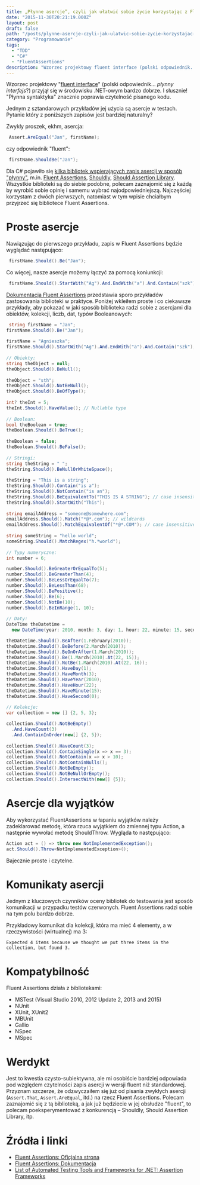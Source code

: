 ```yaml
---
title: „Płynne asercje”, czyli jak ułatwić sobie życie korzystając z Fluent Assertions?
date: "2015-11-30T20:21:19.000Z"
layout: post
draft: false
path: "/posts/plynne-asercje-czyli-jak-ulatwic-sobie-zycie-korzystajac-z-fluent-assertions"
category: "Programowanie"
tags:
  - "TDD"
  - "C#"
  - "FluentAssertions"
description: "Wzorzec projektowy fluent interface (polski odpowiednik... płynny interfejs?) przyjął się w środowisku .NET-owym bardzo dobrze. I słusznie! \"Płynna syntaktyka\" znacznie poprawia czytelność pisanego kodu. Jednym z sztandarowych przykładów jej użycia są asercje w testach, np. przy wsparciu biblioteki Fluent Assertions"
---
```


Wzorzec projektowy "[fluent interface](https://en.wikipedia.org/wiki/Fluent_interface)" (polski odpowiednik... _płynny interfejs_?) przyjął się w środowisku .NET-owym bardzo dobrze. I słusznie! "Płynna syntaktyka" znacznie poprawia czytelność pisanego kodu.

Jednym z sztandarowych przykładów jej użycia są asercje w testach. Pytanie który z poniższych zapisów jest bardziej naturalny?

Zwykły proszek, ekhm, asercja: 

```csharp
 Assert.AreEqual("Jan", firstName); 
```

czy odpowiednik "fluent": 

```csharp
 firstName.ShouldBe("Jan"); 
```
 
 Dla C# pojawiło się [kilka bibliotek wspierających zapis asercji w sposób "płynny"](https://github.com/dariusz-wozniak/List-of-Testing-Tools-and-Frameworks-for-.NET#assertion-frameworks), m.in. [Fluent Assertions](http://www.fluentassertions.com/), [Shouldly](https://github.com/shouldly/shouldly), [Should Assertion Library](https://github.com/erichexter/Should). Wszystkie biblioteki są do siebie podobne, polecam zaznajomić się z każdą by wyrobić sobie opinię i samemu wybrać najodpowiedniejszą. Najczęściej korzystam z dwóch pierwszych, natomiast w tym wpisie chciałbym przyjrzeć się bibliotece Fluent Assertions.

# Proste asercje

Nawiązując do pierwszego przykładu, zapis w Fluent Assertions będzie wyglądać następująco: 

```csharp
 firstName.Should().Be("Jan"); 
```

 Co więcej, nasze asercje możemy łączyć za pomocą koniunkcji: 
```csharp
 firstName.Should().StartWith("Ag").And.EndWith("a").And.Contain("szk"); 
```

 [Dokumentacja Fluent Assertions](https://github.com/dennisdoomen/fluentassertions/wiki) przedstawia sporo przykładów zastosowania biblioteki w praktyce. Poniżej wkleiłem proste i co ciekawsze przykłady, aby pokazać w jaki sposób biblioteka radzi sobie z asercjami dla obiektów, kolekcji, liczb, dat, typów Booleanowych: 

```csharp
 string firstName = "Jan";
firstName.Should().Be("Jan");
 
firstName = "Agnieszka";
firstName.Should().StartWith("Ag").And.EndWith("a").And.Contain("szk");
 
// Obiekty:
string theObject = null;
theObject.Should().BeNull();
 
theObject = "sth";
theObject.Should().NotBeNull();
theObject.Should().BeOfType();
 
int? theInt = 5;
theInt.Should().HaveValue(); // Nullable type
 
// Boolean:
bool theBoolean = true;
theBoolean.Should().BeTrue();
 
theBoolean = false;
theBoolean.Should().BeFalse();
 
// Stringi:
string theString = " ";
theString.Should().BeNullOrWhiteSpace();
 
theString = "This is a string";
theString.Should().Contain("is a");
theString.Should().NotContain("is an");
theString.Should().BeEquivalentTo("THIS IS A STRING"); // case insensitive
theString.Should().StartWith("This");
 
string emailAddress = "someone@somewhere.com";
emailAddress.Should().Match("*@*.com"); // wildcards
emailAddress.Should().MatchEquivalentOf("*@*.COM"); // case insensitive
 
string someString = "hello world";
someString.Should().MatchRegex("h.*world");
 
// Typy numeryczne:
int number = 6;

number.Should().BeGreaterOrEqualTo(5);
number.Should().BeGreaterThan(4);
number.Should().BeLessOrEqualTo(7);
number.Should().BeLessThan(68);
number.Should().BePositive();
number.Should().Be(6);
number.Should().NotBe(10);
number.Should().BeInRange(1, 10);
 
// Daty:
DateTime theDatetime = 
  new DateTime(year: 2010, month: 3, day: 1, hour: 22, minute: 15, second: 0);

theDatetime.Should().BeAfter(1.February(2010));
theDatetime.Should().BeBefore(2.March(2010));
theDatetime.Should().BeOnOrAfter(1.March(2010));
theDatetime.Should().Be(1.March(2010).At(22, 15));
theDatetime.Should().NotBe(1.March(2010).At(22, 16));
theDatetime.Should().HaveDay(1);
theDatetime.Should().HaveMonth(3);
theDatetime.Should().HaveYear(2010);
theDatetime.Should().HaveHour(22);
theDatetime.Should().HaveMinute(15);
theDatetime.Should().HaveSecond(0);
 
// Kolekcje:
var collection = new [] {2, 5, 3};

collection.Should().NotBeEmpty()
  .And.HaveCount(3)
  .And.ContainInOrder(new[] {2, 5});
 
collection.Should().HaveCount(3);
collection.Should().ContainSingle(x => x == 3);
collection.Should().NotContain(x => x > 10);
collection.Should().NotContainNulls();
collection.Should().NotBeEmpty();
collection.Should().NotBeNullOrEmpty();
collection.Should().IntersectWith(new[] {5});
```

# Asercje dla wyjątków

Aby wykorzystać FluentAssertions w łapaniu wyjątków należy zadeklarować metodę, która rzuca wyjątkiem do zmiennej typu Action, a następnie wywołać metodę ShouldThrow. Wygląda to następująco:

```csharp
Action act = () => throw new NotImplementedException();
act.Should().Throw<NotImplementedException>();
```

Bajecznie proste i czytelne.

# Komunikaty asercji

Jednym z kluczowych czynników oceny bibliotek do testowania jest sposób komunikacji w przypadku testów czerwonych. Fluent Assertions radzi sobie na tym polu bardzo dobrze.

Przykładowy komunikat dla kolekcji, która ma mieć 4 elementy, a w rzeczywistości (wirtualnej) ma 3: 

```
Expected 4 items because we thought we put three items in the collection, but found 3.
```

# Kompatybilność

Fluent Assertions działa z bibliotekami:

*   MSTest (Visual Studio 2010, 2012 Update 2, 2013 and 2015)
*   NUnit
*   XUnit, XUnit2
*   MBUnit
*   Gallio
*   NSpec
*   MSpec

# Werdykt

Jest to kwestia czysto-subiektywna, ale mi osobiście bardziej odpowiada pod względem czytelności zapis asercji w wersji fluent niż standardowej. Przyznam szczerze, że odzwyczaiłem się już od pisania zwykłych asercji (`Assert.That`, `Assert.AreEqual`, itd.) na rzecz Fluent Assertions. Polecam zaznajomić się z tą biblioteką, a jak już będziecie w jej obsłudze "fluent", to polecam poeksperymentować z konkurencją – Shouldly, Should Assertion Library, itp.

# Źródła i linki

* [Fluent Assertions: Oficjalna strona](http://www.fluentassertions.com/)
* [Fluent Assertions: Dokumentacja](https://github.com/dennisdoomen/fluentassertions/wiki)
* [List of Automated Testing Tools and Frameworks for .NET: Assertion Frameworks](https://github.com/dariusz-wozniak/List-of-Testing-Tools-and-Frameworks-for-.NET/blob/master/README.md#assertion-frameworks)